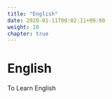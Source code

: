 ```yaml
---
title: "English"
date: 2020-01-11T00:02:11+09:00
weight: 10
chapter: true
---
```


# English

To Learn English
